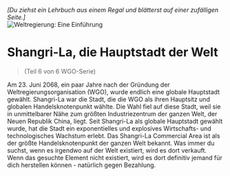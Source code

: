 *[Du ziehst ein Lehrbuch aus einem Regal und blätterst auf einer zufälligen Seite.]*  
![Weltregierung: Eine Einführung](/resources/lore/textbookgov25.png)

# Shangri-La, die Hauptstadt der Welt
> (Teil 6 von 6 WGO-Serie)

Am 23. Juni 2068, ein paar Jahre nach der Gründung der Weltregierungsorganisation (WGO), wurde endlich eine globale Hauptstadt gewählt. Shangri-La war die Stadt, die die WGO als ihren Hauptsitz und globalen Handelsknotenpunkt wählte. Die Wahl fiel auf diese Stadt, weil sie in unmittelbarer Nähe zum größten Industriezentrum der ganzen Welt, der Neuen Republik China, liegt. Seit Shangri-La als globale Hauptstadt gewählt wurde, hat die Stadt ein exponentielles und explosives Wirtschafts- und technologisches Wachstum erlebt. Das Shangri-La Commercial Area ist als der größte Handelsknotenpunkt der ganzen Welt bekannt. Was immer du suchst, wenn es irgendwo auf der Welt existiert, wird es dort verkauft. Wenn das gesuchte Element nicht existiert, wird es dort definitiv jemand für dich herstellen können - natürlich gegen Bezahlung.
